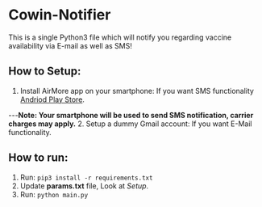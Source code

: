 # Cowin-Notifier
This is a single Python3 file which will notify you regarding vaccine availability via E-mail as well as SMS!

## How to Setup:
1. Install AirMore app on your smartphone: If you want SMS functionality [Andriod Play Store](https://play.google.com/store/apps/details?id=com.airmore).

---**Note: Your smartphone will be used to send SMS notification, carrier charges may apply.**
2. Setup a dummy Gmail account: If you want E-Mail functionality.

## How to run:
1. Run: `pip3 install -r requirements.txt`
2. Update **params.txt** file, Look at *Setup*.
3. Run: `python main.py`